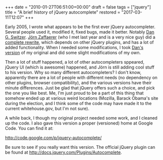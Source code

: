 +++
date = "2010-01-27T06:51:00+00:00"
draft = false
tags = ["jquery"]
title = "A brief history of jQuery autocomplete"
restored = "2017-03-11T12:07"
+++

Early 2005, I wrote what appears to be the first ever jQuery autocompleter. Several people used it, modified it, fixed bugs, made it better.  Notably <a href="http://www.pengoworks.com/workshop/jquery/autocomplete.htm">Dan G.  Switzer</a>. <a href="http://twitter.com/bassistance" target="_blank">J&ouml;rn Zaffaerer</a> (who I met last year and is a very nice guy) did a <a href="http://bassistance.de/jquery-plugins/jquery-plugin-autocomplete/">complete  rewrite</a>, which depends on other jQuery plugins, and has a lot of  added functionality. When I needed some modifications, I took <a href="http://www.pengoworks.com/workshop/jquery/autocomplete.htm">Dan's  version</a> of my original and did some slight modifications of my own.

Then a lot of stuff happened, a lot of other autocompleters sppeared, jQuery UI (which is awesome) happened, and J&ouml;rn is still adding cool stuff to his version. Why so many different autocompleters? I don't know, apparently there  are a lot of people with different needs (no dependency on other  plugins, browser compatibility), and the various versions have their  minute differences. Just be glad that jQuery offers such a choice, and  pick the one you like best. Me, I'm just proud to be a part of this thing that somehow ended up at various weird locations (Mozilla, Barack Obama's site during the election, and I think some of the code may have made it to the current whitehouse.gov, but I'm not sure).

A while back, I though my original project needed some work, and I cleaned up the code. I also gave this version a proper (versioned) home at Google Code. You can find it at:

<a href="http://code.google.com/p/jquery-autocomplete/">http://code.google.com/p/jquery-autocomplete/</a>

Be sure to see if you really want this version. The official jQuery plugin can be found at <a href="http://docs.jquery.com/Plugins/Autocomplete">http://docs.jquery.com/Plugins/Autocomplete</a>.